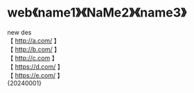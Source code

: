 # web《name1》《NaMe2》《name3》
new
des
<br>
【 http://a.com/ 】
<br>
【 http://b.com/ 】
<br>
【 http://c.com 】
<br>
【 https://d.com/ 】
<br>
【 https://e.com/ 】
<br>
{20240001}
